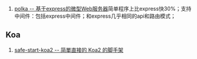 1. [polka -- 基于express的微型Web服务器](https://github.com/lukeed/polka)简单程序上比express快30%；支持中间件：包括express中间件；和express几乎相同的api和路由模式；
## Koa
1. [safe-start-koa2 -- 简單直接的 Koa2 的脚手架](https://github.com/chungchi300/safe-start-koa2)